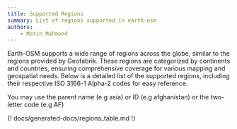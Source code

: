 ```yaml
---
title: Supported Regions
summary: List of regions supported in earth-osm
authors:
    - Matin Mahmood
---
```


Earth-OSM supports a wide range of regions across the globe, similar to the regions provided by Geofabrik. These regions are categorized by continents and countries, ensuring comprehensive coverage for various mapping and geospatial needs. Below is a detailed list of the supported regions, including their respective ISO 3166-1 Alpha-2 codes for easy reference.

You may use the parent name (e.g asia) or ID (e.g afghanistan) or the two-letter code (e.g AF)


{! docs/generated-docs/regions_table.md !}